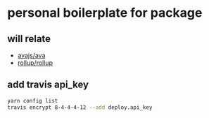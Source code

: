 # personal boilerplate for package

## will relate
- [avajs/ava](https://github.com/avajs/ava)
- [rollup/rollup](https://github.com/rollup/rollup)

## add travis api_key
```bash
yarn config list
travis encrypt 8-4-4-4-12 --add deploy.api_key
```

<!-- [![styled with prettier]()]()
[![Build Status]()]()
[![Coverage Status]()]()

## Installation
```shell
```
## Usage
```js
```
## API
## License
MIT (http://opensource.org/licenses/MIT) -->
